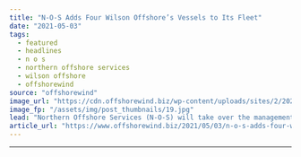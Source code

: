 ```yaml
---
title: "N-O-S Adds Four Wilson Offshore’s Vessels to Its Fleet"
date: "2021-05-03"
tags: 
  - featured
  - headlines
  - n o s
  - northern offshore services
  - wilson offshore
  - offshorewind
source: "offshorewind"
image_url: "https://cdn.offshorewind.biz/wp-content/uploads/sites/2/2021/04/30083002/Wilson-Atlantic_-c-Wilson-Offshore_cropped.jpg"
image_fp: "/assets/img/post_thumbnails/19.jpg"
lead: "Northern Offshore Services (N-O-S) will take over the management of four Wilson Offshore&#8217;s offshore"
article_url: "https://www.offshorewind.biz/2021/05/03/n-o-s-adds-four-wilson-offshores-vessels-to-its-fleet/"
---
```


---
